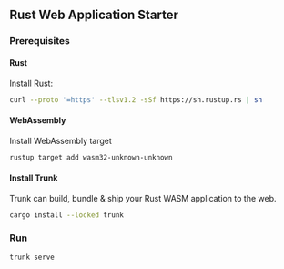 ## Rust Web Application Starter

### Prerequisites

#### Rust

Install Rust:

```bash
curl --proto '=https' --tlsv1.2 -sSf https://sh.rustup.rs | sh
```

#### WebAssembly

Install WebAssembly target

```bash
rustup target add wasm32-unknown-unknown
```

#### Install Trunk

Trunk can build, bundle & ship your Rust WASM application to the web.

```bash
cargo install --locked trunk
```

### Run

```bash
trunk serve
```
